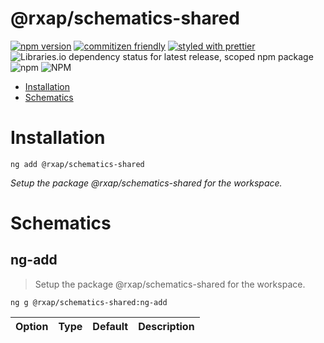 @rxap/schematics-shared
======

[![npm version](https://img.shields.io/npm/v/@rxap/schematics-shared?style=flat-square)](https://www.npmjs.com/package/@rxap/schematics-shared)
[![commitizen friendly](https://img.shields.io/badge/commitizen-friendly-brightgreen.svg?style=flat-square)](https://commitizen.github.io/cz-cli/)
[![styled with prettier](https://img.shields.io/badge/styled_with-prettier-ff69b4.svg?style=flat-square)](https://github.com/prettier/prettier)
![Libraries.io dependency status for latest release, scoped npm package](https://img.shields.io/librariesio/release/npm/@rxap/schematics-shared)
![npm](https://img.shields.io/npm/dm/@rxap/schematics-shared)
![NPM](https://img.shields.io/npm/l/@rxap/schematics-shared)

> 

- [Installation](#installation)
- [Schematics](#schematics)

# Installation

```
ng add @rxap/schematics-shared
```

*Setup the package @rxap/schematics-shared for the workspace.*

# Schematics

## ng-add
> Setup the package @rxap/schematics-shared for the workspace.

```
ng g @rxap/schematics-shared:ng-add
```

Option | Type | Default | Description
--- | --- | --- | ---


